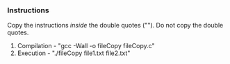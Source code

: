 ### Instructions 

Copy the instructions *inside* the double quotes (""). Do not copy the double quotes.

1. Compilation - "gcc -Wall -o fileCopy fileCopy.c"
2. Execution - "./fileCopy file1.txt file2.txt"